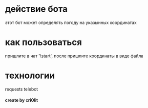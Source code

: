 # действие бота
этот бот может определять погоду на указынных координатах 

# как пользоваться 
пришлите в чат '\start', после пришлите координаты в виде файла

# технологии
requests
telebot

#### create by cri0lit